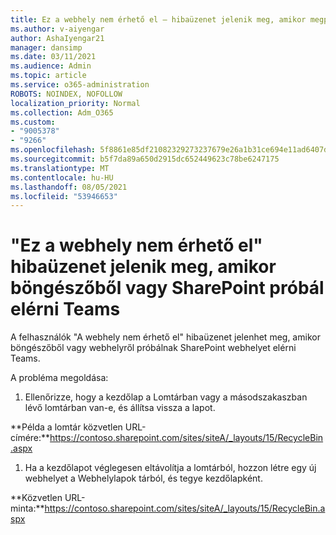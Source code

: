```yaml
---
title: Ez a webhely nem érhető el – hibaüzenet jelenik meg, amikor megpróbál hozzáférni SharePoint webhelyhez böngészőből vagy Teams
ms.author: v-aiyengar
author: AshaIyengar21
manager: dansimp
ms.date: 03/11/2021
ms.audience: Admin
ms.topic: article
ms.service: o365-administration
ROBOTS: NOINDEX, NOFOLLOW
localization_priority: Normal
ms.collection: Adm_O365
ms.custom:
- "9005378"
- "9266"
ms.openlocfilehash: 5f8861e85df21082329273237679e26a1b31ce694e11ad6407d4690d7caf2fc9
ms.sourcegitcommit: b5f7da89a650d2915dc652449623c78be6247175
ms.translationtype: MT
ms.contentlocale: hu-HU
ms.lasthandoff: 08/05/2021
ms.locfileid: "53946653"
---
```

# <a name="this-site-cant-be-reached-error-when-trying-to-access-sharepoint-site-from-browser-or-teams"></a>"Ez a webhely nem érhető el" hibaüzenet jelenik meg, amikor böngészőből vagy SharePoint próbál elérni Teams

A felhasználók "A webhely nem érhető el" hibaüzenet jelenhet meg, amikor böngészőből vagy webhelyről próbálnak SharePoint webhelyet elérni Teams. 

A probléma megoldása: 

1. Ellenőrizze, hogy a kezdőlap a Lomtárban vagy a másodszakaszban lévő lomtárban van-e, és állítsa vissza a lapot.

**Példa a lomtár közvetlen URL-címére:**https://contoso.sharepoint.com/sites/siteA/_layouts/15/RecycleBin.aspx

1. Ha a kezdőlapot véglegesen eltávolítja a lomtárból, hozzon létre egy új webhelyet a Webhelylapok tárból, és tegye kezdőlapként. 

**Közvetlen URL-minta:**https://contoso.sharepoint.com/sites/siteA/_layouts/15/RecycleBin.aspx